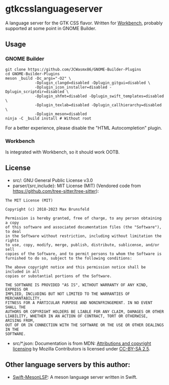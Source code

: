 # gtkcsslanguageserver

A language server for the GTK CSS flavor. Written for [Workbench](https://github.com/sonnyp/workbench), probably supported
at some point in GNOME Builder.

## Usage
### GNOME Builder
```
git clone https://github.com/JCWasmx86/GNOME-Builder-Plugins
cd GNOME-Builder-Plugins
meson _build -Dc_args="-O2" \
             -Dplugin_clangd=disabled -Dplugin_gitgui=disabled \
             -Dplugin_icon_installer=disabled -Dplugin_scriptdir=disabled \
             -Dplugin_shfmt=disabled -Dplugin_swift_templates=disabled \
             -Dplugin_texlab=disabled -Dplugin_callhierarchy=disabled \
             -Dplugin_meson=disabled
ninja -C _build install # Without root
```
For a better experience, please disable the "HTML Autocompletion" plugin.
### Workbench
Is integrated with Workbench, so it should work OOTB.

## License
- src/: GNU General Public License v3.0
- parser/{src,include}: MIT License (MIT) (Vendored code from https://github.com/tree-sitter/tree-sitter):
```
The MIT License (MIT)

Copyright (c) 2018-2023 Max Brunsfeld

Permission is hereby granted, free of charge, to any person obtaining a copy
of this software and associated documentation files (the "Software"), to deal
in the Software without restriction, including without limitation the rights
to use, copy, modify, merge, publish, distribute, sublicense, and/or sell
copies of the Software, and to permit persons to whom the Software is
furnished to do so, subject to the following conditions:

The above copyright notice and this permission notice shall be included in all
copies or substantial portions of the Software.

THE SOFTWARE IS PROVIDED "AS IS", WITHOUT WARRANTY OF ANY KIND, EXPRESS OR
IMPLIED, INCLUDING BUT NOT LIMITED TO THE WARRANTIES OF MERCHANTABILITY,
FITNESS FOR A PARTICULAR PURPOSE AND NONINFRINGEMENT. IN NO EVENT SHALL THE
AUTHORS OR COPYRIGHT HOLDERS BE LIABLE FOR ANY CLAIM, DAMAGES OR OTHER
LIABILITY, WHETHER IN AN ACTION OF CONTRACT, TORT OR OTHERWISE, ARISING FROM,
OUT OF OR IN CONNECTION WITH THE SOFTWARE OR THE USE OR OTHER DEALINGS IN THE
SOFTWARE.
```
- src/*.json: Documentation is from MDN: [Attributions and copyright licensing](https://developer.mozilla.org/en-US/docs/MDN/Writing_guidelines/Attrib_copyright_license) by Mozilla Contributors is licensed under [CC-BY-SA 2.5](https://creativecommons.org/licenses/by-sa/2.5/).
## Other language servers by this author:
- [Swift-MesonLSP](https://github.com/JCWasmx86/Swift-MesonLSP): A meson language server written in Swift.

